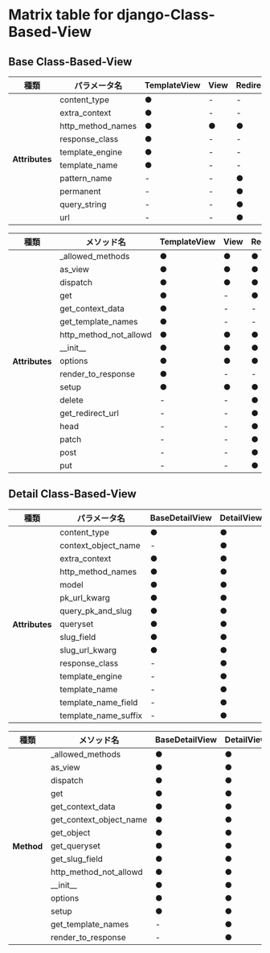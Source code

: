 # Matrix table for django-Class-Based-View


## Base Class-Based-View


<table>
	<thead>
		<tr>
			<th>
				種類
			</th>
			<th>
				パラメータ名
			</th>
			<th>
				TemplateView
			</th>
			<th>
				View
			</th>
			<th>
				RedirectView
			</th>
			<th>
				ContextMixin
			</th>
			<th>
				TemplateResponseMixin
			</th>
		</tr>
	</thead>
	<tbody>
		<tr>
			<th rowspan="10">
				Attributes
			</th>
			<td>
				content_type 
			</td>
			<td>
				●
			</td>
			<td>
				-
			</td>
			<td>
				-
			</td>
			<td>
				-
			</td>
			<td>
				●
			</td>
		</tr>
		<tr>
			<td>
				extra_context
			</td>
			<td>
				●
			</td>
			<td>
				-
			</td>
			<td>
				-
			</td>
			<td>
				●
			</td>
			<td>
				-
			</td>
		</tr>
		<tr>
			<td>
				http_method_names
			</td>
			<td>
				●
			</td>
			<td>
				●
			</td>
			<td>
				●
			</td>
			<td>
				-
			</td>
			<td>
				-
			</td>
		</tr>
		<tr>
			<td>
				response_class
			</td>
			<td>
				●
			</td>
			<td>
				-
			</td>
			<td>
				-
			</td>
			<td>
				-
			</td>
			<td>
				●
			</td>
		</tr>
		<tr>
			<td>
				template_engine
			</td>
			<td>
				●
			</td>
			<td>
				-
			</td>
			<td>
				-
			</td>
			<td>
				-
			</td>
			<td>
				●
			</td>
		</tr>
		<tr>
			<td>
				template_name
			</td>
			<td>
				●
			</td>
			<td>
				-
			</td>
			<td>
				-
			</td>
			<td>
				-
			</td>
			<td>
				●
			</td>
		</tr>
		<tr>
			<td>
				pattern_name
			</td>
			<td>
				-
			</td>
			<td>
				-
			</td>
			<td>
				●
			</td>
			<td>
				-
			</td>
			<td>
				-
			</td>
		</tr>
		<tr>
			<td>
				permanent
			</td>
			<td>
				-
			</td>
			<td>
				-
			</td>
			<td>
				●
			</td>
			<td>
				-
			</td>
			<td>
				-
			</td>
		</tr>
		<tr>
			<td>
				query_string
			</td>
			<td>
				-
			</td>
			<td>
				-
			</td>
			<td>
				●
			</td>
			<td>
				-
			</td>
			<td>
				-
			</td>
		</tr>
		<tr>
			<td>
				url
			</td>
			<td>
				-
			</td>
			<td>
				-
			</td>
			<td>
				●
			</td>
			<td>
				-
			</td>
			<td>
				-
			</td>
		</tr>
	</tbody>
</table>


<table>
	<thead>
		<tr>
			<th>
				種類
			</th>
			<th>
				メソッド名
			</th>
			<th>
				TemplateView
			</th>
			<th>
				View
			</th>
			<th>
				RedirectView
			</th>
			<th>
				ContextMixin
			</th>
			<th>
				TemplateResponseMixin
			</th>
		</tr>
	</thead>
	<tbody>
		<tr>
			<th rowspan="17">
				Attributes
			</th>
			<td>
				_allowed_methods
			</td>
			<td>
				●
			</td>
			<td>
				●
			</td>
			<td>
				●
			</td>
			<td>
				-
			</td>
			<td>
				-
			</td>
		</tr>
		<tr>
			<td>
				as_view
			</td>
			<td>
				●
			</td>
			<td>
				●
			</td>
			<td>
				●
			</td>
			<td>
				-
			</td>
			<td>
				-
			</td>
		</tr>
		<tr>
			<td>
				dispatch
			</td>
			<td>
				●
			</td>
			<td>
				●
			</td>
			<td>
				●
			</td>
			<td>
				-
			</td>
			<td>
				-
			</td>
		</tr>
		<tr>
			<td>
				get
			</td>
			<td>
				●
			</td>
			<td>
				-
			</td>
			<td>
				●
			</td>
			<td>
				-
			</td>
			<td>
				-
			</td>
		</tr>
		<tr>
			<td>
				get_context_data
			</td>
			<td>
				●
			</td>
			<td>
				-
			</td>
			<td>
				-
			</td>
			<td>
				●
			</td>
			<td>
				-
			</td>
		</tr>
		<tr>
			<td>
				get_template_names
			</td>
			<td>
				●
			</td>
			<td>
				-
			</td>
			<td>
				-
			</td>
			<td>
				-
			</td>
			<td>
				●
			</td>
		</tr>
		<tr>
			<td>
				http_method_not_allowd
			</td>
			<td>
				●
			</td>
			<td>
				●
			</td>
			<td>
				●
			</td>
			<td>
				-
			</td>
			<td>
				-
			</td>
		</tr>
		<tr>
			<td>
				__init__
			</td>
			<td>
				●
			</td>
			<td>
				●
			</td>
			<td>
				●
			</td>
			<td>
				-
			</td>
			<td>
				-
			</td>
		</tr>
		<tr>
			<td>
				options
			</td>
			<td>
				●
			</td>
			<td>
				●
			</td>
			<td>
				●
			</td>
			<td>
				-
			</td>
			<td>
				-
			</td>
		</tr>
		<tr>
			<td>
				render_to_response
			</td>
			<td>
				●
			</td>
			<td>
				-
			</td>
			<td>
				-
			</td>
			<td>
				-
			</td>
			<td>
				●
			</td>
		</tr>
		<tr>
			<td>
				setup
			</td>
			<td>
				●
			</td>
			<td>
				●
			</td>
			<td>
				●
			</td>
			<td>
				-
			</td>
			<td>
				-
			</td>
		</tr>
		<tr>
			<td>
				delete
			</td>
			<td>
				-
			</td>
			<td>
				-
			</td>
			<td>
				●
			</td>
			<td>
				-
			</td>
			<td>
				-
			</td>
		</tr>
		<tr>
			<td>
				get_redirect_url
			</td>
			<td>
				-
			</td>
			<td>
				-
			</td>
			<td>
				●
			</td>
			<td>
				-
			</td>
			<td>
				-
			</td>
		</tr>
		<tr>
			<td>
				head
			</td>
			<td>
				-
			</td>
			<td>
				-
			</td>
			<td>
				●
			</td>
			<td>
				-
			</td>
			<td>
				-
			</td>
		</tr>
		<tr>
			<td>
				patch
			</td>
			<td>
				-
			</td>
			<td>
				-
			</td>
			<td>
				●
			</td>
			<td>
				-
			</td>
			<td>
				-
			</td>
		</tr>
		<tr>
			<td>
				post
			</td>
			<td>
				-
			</td>
			<td>
				-
			</td>
			<td>
				●
			</td>
			<td>
				-
			</td>
			<td>
				-
			</td>
		</tr>
		<tr>
			<td>
				put
			</td>
			<td>
				-
			</td>
			<td>
				-
			</td>
			<td>
				●
			</td>
			<td>
				-
			</td>
			<td>
				-
			</td>
		</tr>
	</tbody>
</table>


## Detail Class-Based-View

<table>
	<thead>
		<tr>
			<th>
				種類
			</th>
			<th>
				パラメータ名
			</th>
			<th>
				BaseDetailView
			</th>
			<th>
				DetailView
			</th>
			<th>
				SingleObjectMinxin
			</th>
			<th>
				SingleObjectTemplateResponseMixin
			</th>
		</tr>
	</thead>
	<tbody>
		<tr>
			<th rowspan="15">
				Attributes
			</th>
			<td>
				content_type 
			</td>
			<td>
				●
			</td>
			<td>
				●
			</td>
			<td>
				-
			</td>
			<td>
				●
			</td>
		</tr>
		<tr>
			<td>
				context_object_name
			</td>
			<td>
				-
			</td>
			<td>
				●
			</td>
			<td>
				●
			</td>
			<td>
				-
			</td>
		</tr>
		<tr>
			<td>
				extra_context
			</td>
			<td>
				●
			</td>
			<td>
				●
			</td>
			<td>
				●
			</td>
			<td>
				-
			</td>
		</tr>
		<tr>
			<td>
				http_method_names
			</td>
			<td>
				●
			</td>
			<td>
				●
			</td>
			<td>
				-
			</td>
			<td>
				-
			</td>
		</tr>
		<tr>
			<td>
				model
			</td>
			<td>
				●
			</td>
			<td>
				●
			</td>
			<td>
				●
			</td>
			<td>
				-
			</td>
		</tr>
		<tr>
			<td>
				pk_url_kwarg
			</td>
			<td>
				●
			</td>
			<td>
				●
			</td>
			<td>
				●
			</td>
			<td>
				-
			</td>
		</tr>
		<tr>
			<td>
				query_pk_and_slug
			</td>
			<td>
				●
			</td>
			<td>
				●
			</td>
			<td>
				●
			</td>
			<td>
				-
			</td>
		</tr>
		<tr>
			<td>
				queryset
			</td>
			<td>
				●
			</td>
			<td>
				●
			</td>
			<td>
				●
			</td>
			<td>
				-
			</td>
		</tr>
		<tr>
			<td>
				slug_field
			</td>
			<td>
				●
			</td>
			<td>
				●
			</td>
			<td>
				●
			</td>
			<td>
				-
			</td>
		</tr>
		<tr>
			<td>
				slug_url_kwarg
			</td>
			<td>
				●
			</td>
			<td>
				●
			</td>
			<td>
				●
			</td>
			<td>
				-
			</td>
		</tr>
		<tr>
			<td>
				response_class
			</td>
			<td>
				-
			</td>
			<td>
				●
			</td>
			<td>
				-
			</td>
			<td>
				●
			</td>
		</tr>
		<tr>
			<td>
				template_engine
			</td>
			<td>
				-
			</td>
			<td>
				●
			</td>
			<td>
				-
			</td>
			<td>
				●
			</td>
		</tr>
		<tr>
			<td>
				template_name
			</td>
			<td>
				-
			</td>
			<td>
				●
			</td>
			<td>
				-
			</td>
			<td>
				●
			</td>
		</tr>
		<tr>
			<td>
				template_name_field
			</td>
			<td>
				-
			</td>
			<td>
				●
			</td>
			<td>
				-
			</td>
			<td>
				●
			</td>
		</tr>
		<tr>
			<td>
				template_name_suffix
			</td>
			<td>
				-
			</td>
			<td>
				●
			</td>
			<td>
				-
			</td>
			<td>
				●
			</td>
		</tr>
	</tbody>
</table>


<table>
	<thead>
		<tr>
			<th>
				種類
			</th>
			<th>
				メソッド名
			</th>
			<th>
				BaseDetailView
			</th>
			<th>
				DetailView
			</th>
			<th>
				SingleObjectMinxin
			</th>
			<th>
				SingleObjectTemplateResponseMixin
			</th>
		</tr>
	</thead>
	<tbody>
		<tr>
			<th rowspan="15">
				Method
			</th>
			<td>
				_allowed_methods
			</td>
			<td>
				●
			</td>
			<td>
				●
			</td>
			<td>
				-
			</td>
			<td>
				-
			</td>
		</tr>
		<tr>
			<td>
				as_view
			</td>
			<td>
				●
			</td>
			<td>
				●
			</td>
			<td>
				-
			</td>
			<td>
				-
			</td>
		</tr>
		<tr>
			<td>
				dispatch
			</td>
			<td>
				●
			</td>
			<td>
				●
			</td>
			<td>
				-
			</td>
			<td>
				-
			</td>
		</tr>
		<tr>
			<td>
				get
			</td>
			<td>
				●
			</td>
			<td>
				●
			</td>
			<td>
				-
			</td>
			<td>
				-
			</td>
		</tr>
		<tr>
			<td>
				get_context_data
			</td>
			<td>
				●
			</td>
			<td>
				●
			</td>
			<td>
				●
			</td>
			<td>
				-
			</td>
		</tr>
		<tr>
			<td>
				get_context_object_name
			</td>
			<td>
				●
			</td>
			<td>
				●
			</td>
			<td>
				●
			</td>
			<td>
				-
			</td>
		</tr>
		<tr>
			<td>
				get_object
			</td>
			<td>
				●
			</td>
			<td>
				●
			</td>
			<td>
				●
			</td>
			<td>
				-
			</td>
		</tr>
		<tr>
			<td>
				get_queryset
			</td>
			<td>
				●
			</td>
			<td>
				●
			</td>
			<td>
				●
			</td>
			<td>
				-
			</td>
		</tr>
		<tr>
			<td>
				get_slug_field
			</td>
			<td>
				●
			</td>
			<td>
				●
			</td>
			<td>
				●
			</td>
			<td>
				-
			</td>
		</tr>
		<tr>
			<td>
				http_method_not_allowd
			</td>
			<td>
				●
			</td>
			<td>
				●
			</td>
			<td>
				-
			</td>
			<td>
				-
			</td>
		</tr>
		<tr>
			<td>
				__init__
			</td>
			<td>
				●
			</td>
			<td>
				●
			</td>
			<td>
				-
			</td>
			<td>
				-
			</td>
		</tr>
		<tr>
			<td>
				options
			</td>
			<td>
				●
			</td>
			<td>
				●
			</td>
			<td>
				-
			</td>
			<td>
				-
			</td>
		</tr>
		<tr>
			<td>
				setup
			</td>
			<td>
				●
			</td>
			<td>
				●
			</td>
			<td>
				-
			</td>
			<td>
				-
			</td>
		</tr>
		<tr>
			<td>
				get_template_names
			</td>
			<td>
				-
			</td>
			<td>
				●
			</td>
			<td>
				-
			</td>
			<td>
				●
			</td>
		</tr>
		<tr>
			<td>
				render_to_response
			</td>
			<td>
				-
			</td>
			<td>
				●
			</td>
			<td>
				-
			</td>
			<td>
				●
			</td>
		</tr>
	</tbody>
</table>